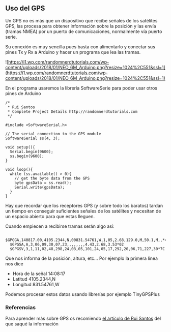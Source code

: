 ## Uso del GPS

Un GPS no es más que un dispositivo que recibe señales de los satélites GPS, las procesa para obtener información sobre la posición y las envía (tramas NMEA) por un puerto de comunicaciones, normalmente vía puerto serie.

Su conexión es muy sencilla pues basta con alimentarlo y conectar sus pines Tx y Rx a Arduino y hacer un programa que lea las tramas.

![https://i1.wp.com/randomnerdtutorials.com/wp-content/uploads/2018/01/NEO_6M_Arduino.png?resize=1024%2C551&ssl=1](https://i1.wp.com/randomnerdtutorials.com/wp-content/uploads/2018/01/NEO_6M_Arduino.png?resize=1024%2C551&ssl=1)

En el programa usaremos la librería SoftwareSerie para poder usar otros pines de Arduino

    /*
     * Rui Santos
     * Complete Project Details http://randomnerdtutorials.com
     */

    #include <SoftwareSerial.h>

    // The serial connection to the GPS module
    SoftwareSerial ss(4, 3);

    void setup(){
      Serial.begin(9600);
      ss.begin(9600);
    }

    void loop(){
      while (ss.available() > 0){
        // get the byte data from the GPS
        byte gpsData = ss.read();
        Serial.write(gpsData);
      }
    }

Hay que recordar que los receptores GPS (y sobre todo los baratos) tardan un tiempo en conseguir suficientes señales de los satélites y necesitan de un espacio abierto para que estas lleguen.

Cuando empiecen a recibirse tramas serán algo así:


      $GPGGA,140817.00,4105.2344,N,00831.54761,W,1,05,2.68,129.0,M,50.1,M,,*42
      $GPGSA,A,3,06,09,30,07,23,,,,,,,,4.43,2.68,3.53*02
      $GPGSV,3,1,11,02,48,298,24,03,05,101,24,05,17,292,20,06,71,227,30*7C

Que nos informa de la posición, altura, etc... Por ejemplo la primera línea nos dice

* Hora de la señal 14:08:17
* Latitud 4105.2344,N
* Longitud 831.54761,W

Podemos procesar estos datos usando librerías por ejemplo TinyGPSPlus

### Referencias

Para aprender más sobre GPS os recomiendo [el artículo de Rui Santos](https://randomnerdtutorials.com/guide-to-neo-6m-gps-module-with-arduino/) del que saqué la información
